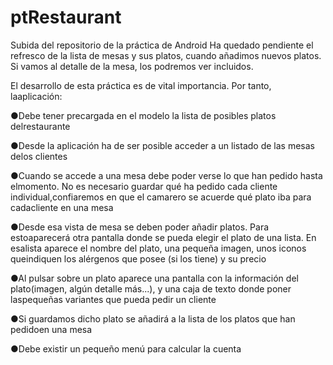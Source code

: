 # ptRestaurant
Subida del repositorio de la práctica de Android
Ha quedado pendiente el refresco de la lista de mesas y sus platos, cuando añadimos nuevos platos.
Si vamos al detalle de la mesa, los podremos ver incluidos.


El desarrollo de esta práctica es de vital importancia. Por tanto, laaplicación:

●Debe tener precargada en el modelo la lista de posibles platos delrestaurante

●Desde la aplicación ha de ser posible acceder a un listado de las mesas delos clientes

●Cuando se accede a una mesa debe poder verse lo que han pedido hasta elmomento. 
No es necesario guardar qué ha pedido cada cliente individual,confiaremos en que el camarero 
se acuerde qué plato iba para cadacliente en una mesa

●Desde esa vista de mesa se deben poder 
añadir platos. Para estoaparecerá otra pantalla donde se pueda elegir el plato de una lista. 
En esalista aparece el nombre del plato, una pequeña imagen, unos iconos queindiquen los alérgenos 
que posee (si los tiene) y su precio

●Al pulsar sobre un plato aparece una pantalla con la información 
del plato(imagen, algún detalle más...), y una caja de texto donde poner laspequeñas variantes que 
pueda pedir un cliente

●Si guardamos dicho plato se añadirá a la lista de los platos que han pedidoen una mesa

●Debe existir un pequeño menú para calcular la cuenta
